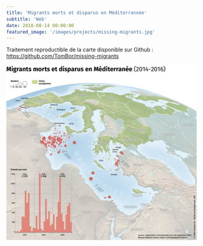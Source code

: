 ```yaml
---
title: 'Migrants morts et disparus en Méditerrannée'
subtitle: 'Web'
date: 2018-08-14 00:00:00
featured_image: '/images/projects/missing-migrants.jpg'
---
```


Traitement reproductible de la carte disponible sur Github : https://github.com/TomBor/missing-migrants

![](/images/projects/missing-migrants.jpg)
